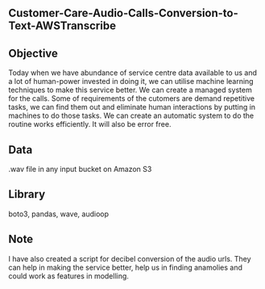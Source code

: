 ## Customer-Care-Audio-Calls-Conversion-to-Text-AWSTranscribe

## Objective

Today when we have abundance of service centre data available to us and a lot of human-power invested in doing it, we can utilise machine learning techniques to make this service better. We can create a managed system for the calls. Some of requirements of the cutomers are demand repetitive tasks, we can find them out and eliminate human interactions by putting in machines to do those tasks. We can create an automatic system to do the routine works efficiently. It will also be error free. 

## Data
.wav file in any input bucket on Amazon S3

## Library
boto3, pandas, wave, audioop

## Note
I have also created a script for decibel conversion of the audio urls. They can help in making the service better, help us in finding anamolies and could work as features in modelling.
